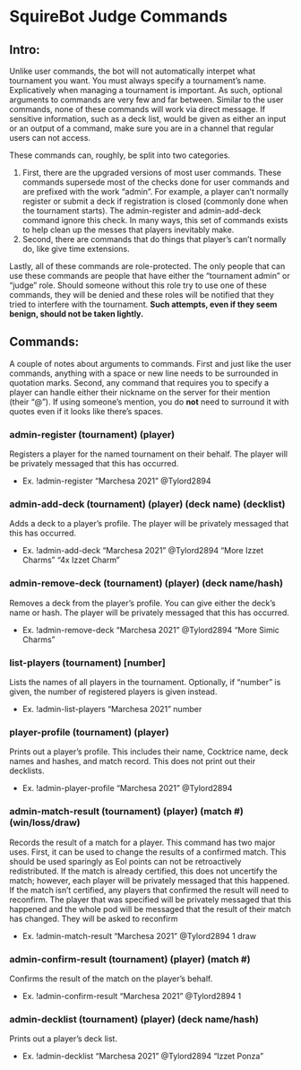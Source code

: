 # SquireBot Judge Commands
## Intro:
Unlike user commands, the bot will not automatically interpet what tournament you want. You must always specify a tournament’s name. Explicatively when managing a tournament is important. As such, optional arguments to commands are very few and far between. Similar to the user commands, none of these commands will work via direct message. If sensitive information, such as a deck list, would be given as either an input or an output of a command, make sure you are in a channel that regular users can not access.

These commands can, roughly, be split into two categories. 
1. First, there are the upgraded versions of most user commands. These commands supersede most of the checks done for user commands and are prefixed with the work “admin”. For example, a player can’t normally register or submit a deck if registration is closed (commonly done when the tournament starts). The admin-register and admin-add-deck command ignore this check. In many ways, this set of commands exists to help clean up the messes that players inevitably make.
1. Second, there are commands that do things that player’s can’t normally do, like give time extensions.

Lastly, all of these commands are role-protected. The only people that can use these commands are people that have either the “tournament admin” or “judge” role. Should someone without this role try to use one of these commands, they will be denied and these roles will be notified that they tried to interfere with the tournament. **Such attempts, even if they seem benign, should not be taken lightly.**

## Commands:

A couple of notes about arguments to commands. First and just like the user commands, anything with a space or new line needs to be surrounded in quotation marks. Second, any command that requires you to specify a player can handle either their nickname on the server for their mention (their “@”). If using someone’s mention, you do **not** need to surround it with quotes even if it looks like there’s spaces.

### admin-register (tournament) (player)

Registers a player for the named tournament on their behalf. The player will be privately messaged that this has occurred.

- Ex. !admin-register “Marchesa 2021” @Tylord2894

### admin-add-deck (tournament) (player) (deck name) (decklist)

Adds a deck to a player’s profile. The player will be privately messaged that this has occurred.

- Ex. !admin-add-deck “Marchesa 2021” @Tylord2894 “More Izzet Charms” “4x Izzet Charm”

### admin-remove-deck (tournament) (player) (deck name/hash)

Removes a deck from the player’s profile. You can give either the deck’s name or hash. The player will be privately messaged that this has occurred.

- Ex. !admin-remove-deck “Marchesa 2021” @Tylord2894 “More Simic Charms”

### list-players (tournament) [number]

Lists the names of all players in the tournament. Optionally, if “number” is given, the number of registered players is given instead.

- Ex. !admin-list-players “Marchesa 2021” number

### player-profile (tournament) (player)

Prints out a player’s profile. This includes their name, Cocktrice name, deck names and hashes, and match record. This does not print out their decklists.

- Ex. !admin-player-profile “Marchesa 2021” @Tylord2894

### admin-match-result (tournament) (player) (match #) (win/loss/draw)

Records the result of a match for a player. This command has two major uses. First, it can be used to change the results of a confirmed match. This should be used sparingly as Eol points can not be retroactively redistributed. If the match is already certified, this does not uncertify the match; however, each player will be privately messaged that this happened. If the match isn’t certified, any players that confirmed the result will need to reconfirm. The player that was specified will be privately messaged that this happened and the whole pod will be messaged that the result of their match has changed. They will be asked to reconfirm

- Ex. !admin-match-result “Marchesa 2021” @Tylord2894 1 draw

### admin-confirm-result (tournament) (player) (match #)

Confirms the result of the match on the player’s behalf.

- Ex. !admin-confirm-result “Marchesa 2021” @Tylord2894 1

### admin-decklist (tournament) (player) (deck name/hash)

Prints out a player’s deck list.

- Ex. !admin-decklist “Marchesa 2021” @Tylord2894 “Izzet Ponza”
